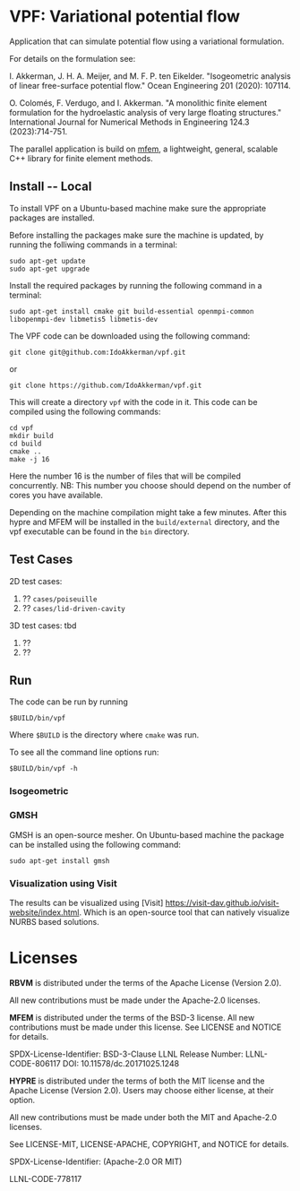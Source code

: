 
# VPF: Variational potential flow

Application that can simulate potential flow
using a variational formulation.

For details on the formulation see:


I. Akkerman, J. H. A. Meijer, and M. F. P. ten Eikelder.
"Isogeometric analysis of linear free-surface potential flow."
 Ocean Engineering 201 (2020): 107114.

O. Colomés,  F. Verdugo, and I. Akkerman.
"A monolithic finite element formulation for the
hydroelastic analysis of very large floating structures."
International Journal for Numerical Methods in Engineering 124.3 (2023):714-751.

The parallel application is build on [mfem](https://github.com/mfem/mfem), a
lightweight, general, scalable C++ library for finite element methods.

## Install -- Local

To install VPF on a Ubuntu-based machine make sure the appropriate packages are installed.

Before installing the packages make sure the machine is updated, by running the folliwing commands in a terminal:

```
sudo apt-get update
sudo apt-get upgrade
```

Install the required packages by running the following command in a terminal:

```
sudo apt-get install cmake git build-essential openmpi-common libopenmpi-dev libmetis5 libmetis-dev
```

The VPF code can be downloaded using the following command:

```
git clone git@github.com:IdoAkkerman/vpf.git

```
or
```
git clone https://github.com/IdoAkkerman/vpf.git

```
This will create a directory `vpf` with the code in it. This code can be compiled using the following commands:

```
cd vpf
mkdir build
cd build
cmake ..
make -j 16
```

Here the number 16 is the number of files that will be compiled concurrently.
NB: This number you choose should depend on the number of cores you have available.

Depending on the machine compilation might take a few minutes.
After this hypre and MFEM will be installed in the `build/external` directory, and
the vpf executable can be found in the `bin` directory.


## Test Cases


2D test cases:
1. ?? `cases/poiseuille`
2. ?? `cases/lid-driven-cavity`


3D test cases: tbd
1. ??
2. ??

## Run
The code can be run by running
```
$BUILD/bin/vpf
```

Where `$BUILD` is the directory where `cmake` was run.

To see all the command line options run:
```
$BUILD/bin/vpf -h
```

### Isogeometric


### GMSH

GMSH is an open-source mesher. On Ubuntu-based machine the package can be installed
using the following command:

```
sudo apt-get install gmsh
```

### Visualization using Visit

The results can be visualized using [Visit] https://visit-dav.github.io/visit-website/index.html.
Which is an open-source tool that can natively visualize NURBS based solutions.

# Licenses

**RBVM** is distributed under the terms of the Apache License (Version 2.0).

All new contributions must be made under the Apache-2.0 licenses.

**MFEM** is distributed under the terms of the BSD-3 license. All new contributions 
must be made under this license. See LICENSE and NOTICE for details.

SPDX-License-Identifier: BSD-3-Clause
LLNL Release Number: LLNL-CODE-806117
DOI: 10.11578/dc.20171025.1248

**HYPRE** is distributed under the terms of both the MIT license and the Apache License (Version 2.0). 
Users may choose either license, at their option.

All new contributions must be made under both the MIT and Apache-2.0 licenses.

See LICENSE-MIT, LICENSE-APACHE, COPYRIGHT, and NOTICE for details.

SPDX-License-Identifier: (Apache-2.0 OR MIT)

LLNL-CODE-778117

